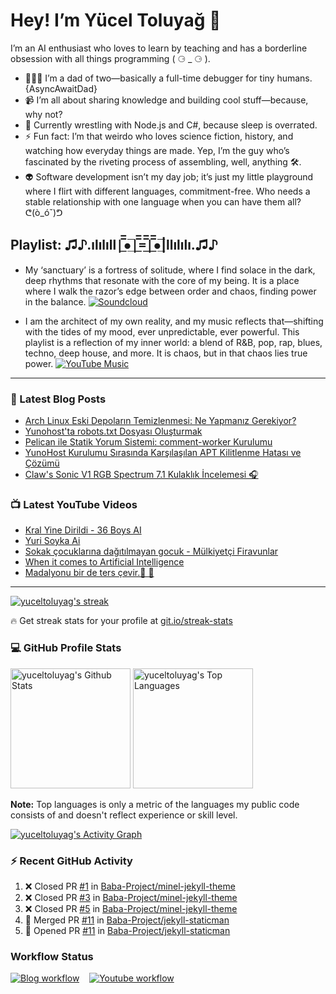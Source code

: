 # Hey! I’m Yücel Toluyağ 👋

I’m an AI enthusiast who loves to learn by teaching and has a borderline obsession with all things programming ( ⚆ _ ⚆ ).

- 👨‍👧‍👦 I’m a dad of two—basically a full-time debugger for tiny humans. {AsyncAwaitDad}
- 📹 I’m all about sharing knowledge and building cool stuff—because, why not?
- 🎒 Currently wrestling with Node.js and C#, because sleep is overrated.
- ⚡ Fun fact: I’m that weirdo who loves science fiction, history, and watching how everyday things are made. Yep, I’m the guy who’s fascinated by the riveting process of assembling, well, anything 🛠️.
- 👽 Software development isn’t my day job; it’s just my little playground where I flirt with different languages, commitment-free. Who needs a stable relationship with one language when you can have them all? ᕦ(ò_óˇ)ᕤ

## Playlist: ♫♪.ılılıll|̲̅̅●̲̅̅|̲̅̅=̲̅̅|̲̅̅●̲̅̅|llılılı.♫♪

- My ‘sanctuary’ is a fortress of solitude, where I find solace in the dark, deep rhythms that resonate with the core of my being. It is a place where I walk the razor’s edge between order and chaos, finding power in the balance.  [![Soundcloud](https://img.shields.io/badge/Soundcloud-FF3300?logo=Soundcloud&logoColor=darkwhite)](https://soundcloud.com/yuceltoluyag)

- I am the architect of my own reality, and my music reflects that—shifting with the tides of my mood, ever unpredictable, ever powerful. This playlist is a reflection of my inner world: a blend of R&B, pop, rap, blues, techno, deep house, and more. It is chaos, but in that chaos lies true power. [![YouTube Music](https://img.shields.io/badge/YouTube_Music-FF0000?logo=youtube-music&logoColor=a970ff)](https://www.youtube.com/playlist?list=PLKaWgYyghzWEkpHyRsCTw_yRgcjQLmAPM)

------


### 📕 Latest Blog Posts

<!-- BLOG-POST-LIST:START -->
- [Arch Linux Eski Depoların Temizlenmesi: Ne Yapmanız Gerekiyor?](https://yuceltoluyag.dev/arch-linux-eski-depolar-temizlenmesi/)
- [Yunohost&#39;ta robots.txt Dosyası Oluşturmak](https://yuceltoluyag.dev/yunohost-robots-txt-olusturmak/)
- [Pelican ile Statik Yorum Sistemi: comment-worker Kurulumu](https://yuceltoluyag.dev/pelican-ile-staticman-alternatifi-comment-worker-kurulumu/)
- [YunoHost Kurulumu Sırasında Karşılaşılan APT Kilitlenme Hatası ve Çözümü](https://yuceltoluyag.dev/yunohost-kurulumu-apt-kilitlenme-hatasi-cozumu/)
- [Claw&#39;s Sonic V1 RGB Spectrum 7.1 Kulaklık İncelemesi 🎧](https://yuceltoluyag.dev/claws-sonic-v1-rgb-spectrum-kulaklik-incelemesi/)
<!-- BLOG-POST-LIST:END -->


### 📺 Latest YouTube Videos

<!-- YOUTUBE:START -->
- [Kral Yine Dirildi - 36 Boys AI](https://www.youtube.com/watch?v=SDmN81pETec)
- [Yuri Soyka Ai](https://www.youtube.com/watch?v=bGRYQ-LFuW0)
- [Sokak çocuklarına dağıtılmayan gocuk - Mülkiyetçi Firavunlar](https://www.youtube.com/watch?v=d9K9tUE439g)
- [When it comes to Artificial Intelligence](https://www.youtube.com/watch?v=DTfwhTmOk2M)
- [Madalyonu bir de ters çevir.🔄 👀](https://www.youtube.com/watch?v=WxL3D9sHIwc)
<!-- YOUTUBE:END -->
-----------

<!-- GitHub Readme Streak Stats - https://github.com/yuceltoluyag/github-readme-streak-stats -->
  <p>
    <a href="https://github.com/yuceltoluyag/github-readme-streak-stats">
      <!-- Use https://streak-stats.demolab.com or self-host with your own Vercel app - visit https://git.io/streak-stats for instructions -->
      <img title="🔥 Get streak stats for your profile at git.io/streak-stats" alt="yuceltoluyag's streak" src="https://github-readme-streak-stats-eight.vercel.app/?user=yuceltoluyag&theme=monokai-metallian&hide_border=true&short_numbers=true"/>
    </a>
    <p>🔥 Get streak stats for your profile at <a href="https://git.io/streak-stats">git.io/streak-stats</a></p>
  </p>

  <h3>💻 GitHub Profile Stats</h3>

  <!-- https://github.com/anuraghazra/github-readme-stats -->

  <a href="https://github.com/anuraghazra/github-readme-stats"><img alt="yuceltoluyag's Github Stats" src="https://yuceltoluyag-github-readme-stats.vercel.app/api/?username=yuceltoluyag&show_icons=true&include_all_commits=true&count_private=true&theme=react&hide_border=true&bg_color=1F222E&title_color=F85D7F&icon_color=F8D866" height="192px"/></a>
  <a href="https://github.com/anuraghazra/github-readme-stats"><img alt="yuceltoluyag's Top Languages" src="https://yuceltoluyag-github-readme-stats.vercel.app/api/top-langs/?username=yuceltoluyag&langs_count=8&layout=compact&theme=react&hide_border=true&bg_color=1F222E&title_color=F85D7F&icon_color=F8D866&hide=Jupyter%20Notebook,Roff" height="192px"/></a>
  <br/>

  <b>Note:</b> Top languages is only a metric of the languages my public code consists of and doesn't reflect experience or skill level.
  
  <!-- https://github.com/ashutosh00710/github-readme-activity-graph -->

  <a href="https://github.com/ashutosh00710/github-readme-activity-graph"><img alt="yuceltoluyag's Activity Graph" src="https://github-readme-activity-graph.vercel.app/graph/?username=yuceltoluyag&bg_color=1F222E&color=F8D866&line=F85D7F&point=FFFFFF&hide_border=true" /></a>

  <h3>⚡ Recent GitHub Activity</h3>

  <!-- https://github.com/jamesgeorge007/github-activity-readme -->
  <!--START_SECTION:activity-->

1. ❌ Closed PR [#1](https://github.com/Baba-Project/minel-jekyll-theme/pull/1) in [Baba-Project/minel-jekyll-theme](https://github.com/Baba-Project/minel-jekyll-theme)
2. ❌ Closed PR [#3](https://github.com/Baba-Project/minel-jekyll-theme/pull/3) in [Baba-Project/minel-jekyll-theme](https://github.com/Baba-Project/minel-jekyll-theme)
3. ❌ Closed PR [#5](https://github.com/Baba-Project/minel-jekyll-theme/pull/5) in [Baba-Project/minel-jekyll-theme](https://github.com/Baba-Project/minel-jekyll-theme)
4. 🎉 Merged PR [#11](https://github.com/Baba-Project/jekyll-staticman/pull/11) in [Baba-Project/jekyll-staticman](https://github.com/Baba-Project/jekyll-staticman)
5. 💪 Opened PR [#11](https://github.com/Baba-Project/jekyll-staticman/pull/11) in [Baba-Project/jekyll-staticman](https://github.com/Baba-Project/jekyll-staticman)
<!--END_SECTION:activity-->

</details>


### Workflow Status

[![Blog workflow](https://github.com/yuceltoluyag/yuceltoluyag/actions/workflows/blog-post-workflow.yml/badge.svg)](https://github.com/yuceltoluyag/yuceltoluyag/actions/workflows/blog-post-workflow.yml)
&nbsp;&nbsp;
[![Youtube workflow](https://github.com/yuceltoluyag/yuceltoluyag/actions/workflows/youtube-workflow.yml/badge.svg)](https://github.com/yuceltoluyag/yuceltoluyag/actions/workflows/youtube-workflow.yml)
